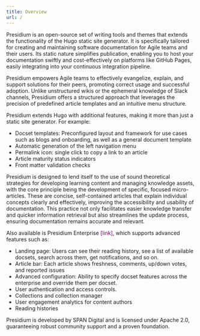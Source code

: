 ```yaml
---
title: Overview
url: /
---
```


Presidium is an open-source set of writing tools and themes that extends the functionality of the Hugo static site generator. It is specifically tailored for creating and maintaining software documentation for Agile teams and their users. Its static nature simplifies publication, enabling you to host your documentation swiftly and cost-effectively on platforms like GitHub Pages, easily integrating into your continuous integration pipeline.

Presidium empowers Agile teams to effectively evangelize, explain, and support solutions for their peers, promoting correct usage and successful adoption. Unlike unstructured wikis or the ephemeral knowledge of Slack channels, Presidium offers a structured approach that leverages the precision of predefined article templates and an intuitive menu structure.

Presidium extends Hugo with additional features, making it more than just a static site generator. For example:

- Docset templates: Preconfigured layout and framework for use cases such as blogs and onboarding, as well as a general document template
- Automatic generation of the left navigation menu
- Permalink icon: single click to copy a link to an article
- Article maturity status indicators
- Front matter validation checks

Presidium is designed to lend itself to the use of sound theoretical strategies for developing learning content and managing knowledge assets, with the core principle being the development of specific, focused micro-articles. These are concise, self-contained articles that explain individual concepts clearly and effectively, improving the accessibility and usability of documentation. This practice not only facilitates easier knowledge transfer and quicker information retrieval but also streamlines the update process, ensuring documentation remains accurate and relevant.

Also available is Presidium Enterprise <span style="color:purple">[link]</span>, which supports advanced features such as:

- Landing page: Users can see their reading history, see a list of available docsets, search across them, get notifications, and so on.
- Article bar: Each article shows freshness, comments, up/down votes, and reported issues
- Advanced configuration: Ability to specify docset features across the enterprise and override them per docset.
- User authentication and access controls.
- Collections and collection manager
- User engagement analytics for content authors
- Reading histories

Presidium is developed by SPAN Digital and is licensed under Apache 2.0, guaranteeing robust community support and a proven foundation.
